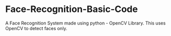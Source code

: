 # Face-Recognition-Basic-Code
A Face Recognition System made using python - OpenCV Library. 
This uses OpenCV to detect faces only. 
